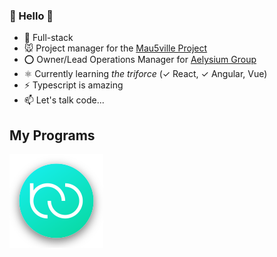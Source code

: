 ### 👋 Hello 👋

- 💬 Full-stack 
- 🐭 Project manager for the [Mau5ville Project](https://github.com/Mau5ville-Project)
- ⭕ Owner/Lead Operations Manager for [Aelysium Group](https://github.com/Aelysium-Group)
- ⚛️ Currently learning *the triforce* (✓ React, ✓ Angular, Vue)
- ⚡ Typescript is amazing
- 📫 Let's talk code...

## My Programs
[![RustyConnector Icon](https://github.com/Aelysium-Group/.github/blob/main/images/rustyconnector-button.png?raw=true)](https://github.com/Aelysium-Group/rusty-connector)
